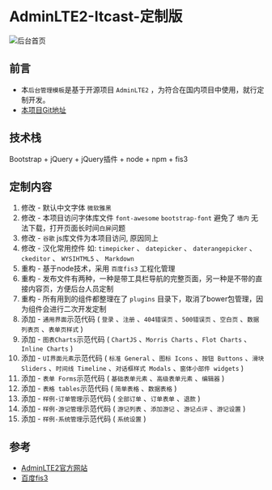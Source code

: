 # AdminLTE2-Itcast-定制版

![后台首页](https://hans007.gitbooks.io/adminlte2-itcast/img/后台首页.png)

## 前言

- 本`后台管理模板`是基于开源项目 `AdminLTE2` ，为符合在国内项目中使用，就行定制开发。
- [本项目Git地址](http://git.oschina.net/docafe/adminlte2-itcast)

## 技术栈

Bootstrap + jQuery + jQuery插件 + node + npm + fis3

## 定制内容

1. 修改 - 默认中文字体 `微软雅黑`
2. 修改 - 本项目访问字体库文件 `font-awesome` `bootstrap-font` 避免了 `墙内` 无法下载，打开页面长时间`白屏`问题
3. 修改 - `谷歌` js库文件为本项目访问, 原因同上
4. 修改 - 汉化常用控件 如: `timepicker` 、 `datepicker` 、 `daterangepicker` 、 `ckeditor` 、  `WYSIHTML5` 、 `Markdown`
5. 重构 - 基于node技术，采用 `百度fis3` 工程化管理
6. 重构 - 发布文件有两种，一种是带工具栏导航的完整页面，另一种是不带的直接内容页，方便后台人员定制
7. 重构 - 所有用到的组件都整理在了 `plugins` 目录下，取消了bower包管理，因为组件会进行二次开发定制
8. 添加 - `通用界面`示范代码 ( `登录` 、`注册` 、`404错误页` 、`500错误页` 、`空白页` 、`数据列表页` 、`表单页样式` )
9. 添加 - `图表Charts`示范代码 ( `ChartJS` 、`Morris Charts` 、`Flot Charts` 、`Inline Charts` )
10. 添加 - `UI界面元素`示范代码 ( `标准 General` 、`图标 Icons` 、`按钮 Buttons` 、`滑块 Sliders` 、`时间线 Timeline` 、`对话框样式 Modals` 、`窗体小部件 widgets` )
11. 添加 - `表单 Forms`示范代码 ( `基础表单元素` 、`高级表单元素` 、`编辑器` )
12. 添加 - `表格 tables`示范代码 ( `简单表格` 、`数据表格` )
13. 添加 - `样例-订单管理`示范代码 ( `全部订单` 、`订单表单` 、`退款` )
14. 添加 - `样例-游记管理`示范代码 ( `游记列表` 、`添加游记` 、`游记点评` 、`游记设置` )
15. 添加 - `样例-系统管理`示范代码 ( `系统设置` )

## 参考

- [AdminLTE2官方网站](https://almsaeedstudio.com/)
- [百度fis3](http://fis.baidu.com/fis3/index.html)